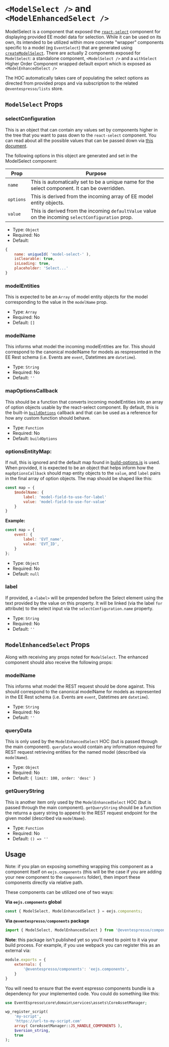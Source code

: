 # `<ModelSelect />` and `<ModelEnhancedSelect />`

ModelSelect is a component that exposed the [`react-select`](https://deploy-preview-2289--react-select.netlify.com/home) component for displaying provided EE model data for selection. While it can be used on its own, its intended to be utilized within more concrete "wrapper" components specific to a model (eg `EventSelect`) that are generated using [`createModelSelect`](./create-model-select.md).  There are actually 2 components exposed for `ModelSelect`:  a standalone component, `<ModelSelect />` and a `withSelect` Higher Order Component wrapped default export which is exposed as `<ModelEnhancedSelect />`

The HOC automatically takes care of populating the select options as directed from provided props and via subscription to the related `@eventespresso/lists` store.

## `ModelSelect` Props

### selectConfiguration

This is an object that can contain any values set by components higher in the tree that you want to pass down to the `react-select` component.  You can read about all the possible values that can be passed down via [this document](https://deploy-preview-2289--react-select.netlify.com/props).

The following options in this object are generated and set in the ModelSelect component:

| Prop | Purpose |
|------|---------|
`name` | This is automatically set to be a unique name for the select component. It can be overridden.
`options` | This is derived from the incoming array of EE model entity objects.
`value` | This is derived from the incoming `defaultValue` value on the incoming `selectConfiguration` prop.


- Type: `Object`
- Required: No
- Default:
```js
{
    name: uniqueId( 'model-select-' ),
    isClearable: true,
    isLoading: true,
    placeholder: 'Select...'
}
```

### modelEntities

This is expected to be an `Array` of model entity objects for the model corresponding to the value in the `modelName` prop.  

- Type: `Array`
- Required: No
- Default: `[]`

### modelName

This informs what model the incoming modelEntities are for.  This should correspond to the canonical modelName for models as respresented in the EE Rest schema (i.e. Events are `event`, Datetimes are `datetime`).

- Type: `String`
- Required: No
- Default: `''`

### mapOptionsCallback

This should be a function that converts incoming modelEntities into an array of option objects usable by the react-select component.  By default, this is the built-in [`buildOptions`](../../../../../assets/ZZZ/components/form/model/base/build-options.js) callback and that can be used as a reference for how any custom function should behave.

- Type: `Function`
- Required: No
- Default: `buildOptions`

### optionsEntityMap:

If null, this is ignored and the default map found in [build-options.js](../../../../../src/components/form/select/build-options.js) is used.  When provided, it is expected to be an object that helps inform how the `mapOptionsCallback` should map entity objects to the `value`, and `label` pairs in the final array of option objects. The map should be shaped like this:

```js
const map = {
    $modelName: {
        label: 'model-field-to-use-for-label'
        value: 'model-field-to-use-for-value'
    }
}
```

**Example:**
```js
const map = {
    event: {
        label: 'EVT_name',
        value: 'EVT_ID',
    }
};

```

- Type: `Object`
- Required: No
- Default: `null`

### label

If provided, a `<label>` will be prepended before the Select element using the text provided by the value on this property.  It will be linked (via the label `for` attribute) to the select input via the `selectConfiguration.name` property.

- Type: `String`
- Required: No
- Default: `''`


## `ModelEnhancedSelect` Props

Along with receiving any props noted for `ModelSelect`.  The enhanced component should also receive the following props:

### modelName

This informs what model the REST request should be done against.  This should correspond to the canonical modelName for models as represented in the EE Rest schema (i.e. Events are `event`, Datetimes are `datetime`).

- Type: `String`
- Required: No
- Default: `''`

### queryData

This is only used by the `ModelEnhancedSelect` HOC (but is passed through the main component).  `queryData` would contain any information required for REST request retrieving entities for the named model (described via `modelName`).

- Type: `Object`
- Required: No
- Default: `{ limit: 100, order: 'desc' }`

### getQueryString

This is another item only used by the `ModelEnhancedSelect` HOC (but is passed through the main component).  `getQueryString` should be a function the returns a query string to append to the REST request endpoint for the given model (described via `modelName`).

- Type: `Function`
- Required: No
- Default: `() => ''`


## Usage

Note: if you plan on exposing something wrapping this component as a component itself on `eejs.components` (this will be the case if you are adding your new component to the `components` folder), then import these components directly via relative path.

These components can be utilized one of two ways:

**Via `eejs.components` global**

```js
const { ModelSelect, ModelEnhancedSelect } = eejs.components;
```

**Via `@eventespresso/components` package**

```js
import { ModelSelect, ModelEnhancedSelect } from '@eventespresso/components'
```

**Note**: this package isn't published yet so you'll need to point to it via your build process. For example, if you use webpack you can register this as an external via:

```js
module.exports = {
    externals: {
        '@eventespresso/components': 'eejs.components',
    }
}
```

You will need to ensure that the event espresso components bundle is a dependency for your implemented code.  You could do something like this:

```php
use EventEspresso\core\domain\services\assets\CoreAssetManager;

wp_register_script(
    'my-script',
    'https://url-to-my-script.com'
    array( CoreAssetManager::JS_HANDLE_COMPONENTS ),
    $version_string,
    true
);
```
